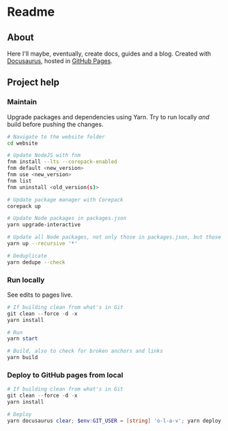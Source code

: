 # Readme

## About

Here I'll maybe, eventually, create docs, guides and a blog. Created with [Docusaurus](https://docusaurus.io/), hosted in [GitHub Pages](https://pages.github.com/).

## Project help

### Maintain

Upgrade packages and dependencies using Yarn. Try to run locally _and_ build before pushing the changes.

```bash
# Navigate to the website folder
cd website

# Update NodeJS with fnm
fnm install --lts --corepack-enabled
fnm default <new_version>
fnm use <new_version>
fnm list
fnm uninstall <old_version(s)>

# Update package manager with Corepack
corepack up

# Update Node packages in packages.json
yarn upgrade-interactive

# Update all Node packages, not only those in packages.json, but those in yarn.lock too
yarn up --recursive '*'

# Deduplicate
yarn dedupe --check
```

### Run locally

See edits to pages live.

```powershell
# If building clean from what's in Git
git clean --force -d -x
yarn install

# Run
yarn start

# Build, also to check for broken anchors and links
yarn build
```

### Deploy to GitHub pages from local

```powershell
# If building clean from what's in Git
git clean --force -d -x
yarn install

# Deploy
yarn docusaurus clear; $env:GIT_USER = [string] 'o-l-a-v'; yarn deploy
```
